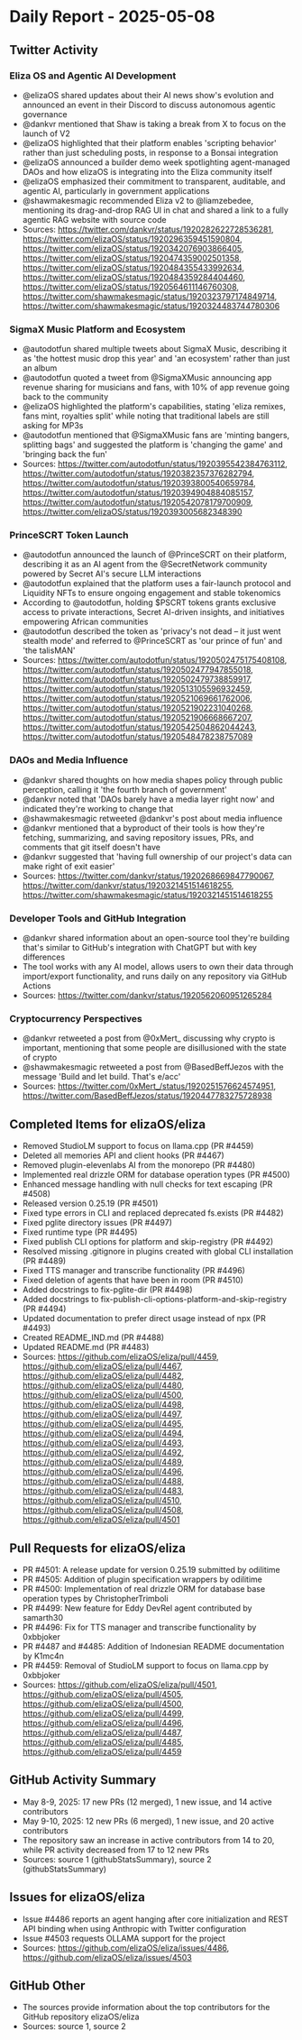 # Daily Report - 2025-05-08

## Twitter Activity

### Eliza OS and Agentic AI Development
- @elizaOS shared updates about their AI news show's evolution and announced an event in their Discord to discuss autonomous agentic governance
- @dankvr mentioned that Shaw is taking a break from X to focus on the launch of V2
- @elizaOS highlighted that their platform enables 'scripting behavior' rather than just scheduling posts, in response to a Bonsai integration
- @elizaOS announced a builder demo week spotlighting agent-managed DAOs and how elizaOS is integrating into the Eliza community itself
- @elizaOS emphasized their commitment to transparent, auditable, and agentic AI, particularly in government applications
- @shawmakesmagic recommended Eliza v2 to @liamzebedee, mentioning its drag-and-drop RAG UI in chat and shared a link to a fully agentic RAG website with source code
- Sources: https://twitter.com/dankvr/status/1920282622728536281, https://twitter.com/elizaOS/status/1920296359451590804, https://twitter.com/elizaOS/status/1920342076903866405, https://twitter.com/elizaOS/status/1920474359002501358, https://twitter.com/elizaOS/status/1920484355433992634, https://twitter.com/elizaOS/status/1920484359284404460, https://twitter.com/elizaOS/status/1920564611146760308, https://twitter.com/shawmakesmagic/status/1920323797174849714, https://twitter.com/shawmakesmagic/status/1920324483744780306

### SigmaX Music Platform and Ecosystem
- @autodotfun shared multiple tweets about SigmaX Music, describing it as 'the hottest music drop this year' and 'an ecosystem' rather than just an album
- @autodotfun quoted a tweet from @SigmaXMusic announcing app revenue sharing for musicians and fans, with 10% of app revenue going back to the community
- @elizaOS highlighted the platform's capabilities, stating 'eliza remixes, fans mint, royalties split' while noting that traditional labels are still asking for MP3s
- @autodotfun mentioned that @SigmaXMusic fans are 'minting bangers, splitting bags' and suggested the platform is 'changing the game' and 'bringing back the fun'
- Sources: https://twitter.com/autodotfun/status/1920395542384763112, https://twitter.com/autodotfun/status/1920382357376282794, https://twitter.com/autodotfun/status/1920393800540659784, https://twitter.com/autodotfun/status/1920394904884085157, https://twitter.com/autodotfun/status/1920542078179700909, https://twitter.com/elizaOS/status/1920393005682348390

### PrinceSCRT Token Launch
- @autodotfun announced the launch of @PrinceSCRT on their platform, describing it as an AI agent from the @SecretNetwork community powered by Secret AI's secure LLM interactions
- @autodotfun explained that the platform uses a fair-launch protocol and Liquidity NFTs to ensure ongoing engagement and stable tokenomics
- According to @autodotfun, holding $PSCRT tokens grants exclusive access to private interactions, Secret AI-driven insights, and initiatives empowering African communities
- @autodotfun described the token as 'privacy's not dead – it just went stealth mode' and referred to @PrinceSCRT as 'our prince of fun' and 'the talisMAN'
- Sources: https://twitter.com/autodotfun/status/1920502475175408108, https://twitter.com/autodotfun/status/1920502477947855018, https://twitter.com/autodotfun/status/1920502479738859917, https://twitter.com/autodotfun/status/1920513105596932459, https://twitter.com/autodotfun/status/1920521069661762006, https://twitter.com/autodotfun/status/1920521902231040268, https://twitter.com/autodotfun/status/1920521906668667207, https://twitter.com/autodotfun/status/1920542504862044243, https://twitter.com/autodotfun/status/1920548478238757089

### DAOs and Media Influence
- @dankvr shared thoughts on how media shapes policy through public perception, calling it 'the fourth branch of government'
- @dankvr noted that 'DAOs barely have a media layer right now' and indicated they're working to change that
- @shawmakesmagic retweeted @dankvr's post about media influence
- @dankvr mentioned that a byproduct of their tools is how they're fetching, summarizing, and saving repository issues, PRs, and comments that git itself doesn't have
- @dankvr suggested that 'having full ownership of our project's data can make right of exit easier'
- Sources: https://twitter.com/dankvr/status/1920268669847790067, https://twitter.com/dankvr/status/1920321451514618255, https://twitter.com/shawmakesmagic/status/1920321451514618255

### Developer Tools and GitHub Integration
- @dankvr shared information about an open-source tool they're building that's similar to GitHub's integration with ChatGPT but with key differences
- The tool works with any AI model, allows users to own their data through import/export functionality, and runs daily on any repository via GitHub Actions
- Sources: https://twitter.com/dankvr/status/1920562060951265284

### Cryptocurrency Perspectives
- @dankvr retweeted a post from @0xMert_ discussing why crypto is important, mentioning that some people are disillusioned with the state of crypto
- @shawmakesmagic retweeted a post from @BasedBeffJezos with the message 'Build and let build. That's e/acc'
- Sources: https://twitter.com/0xMert_/status/1920251576624574951, https://twitter.com/BasedBeffJezos/status/1920447783275728938

## Completed Items for elizaOS/eliza

- Removed StudioLM support to focus on llama.cpp (PR #4459)
- Deleted all memories API and client hooks (PR #4467)
- Removed plugin-elevenlabs AI from the monorepo (PR #4480)
- Implemented real drizzle ORM for database operation types (PR #4500)
- Enhanced message handling with null checks for text escaping (PR #4508)
- Released version 0.25.19 (PR #4501)
- Fixed type errors in CLI and replaced deprecated fs.exists (PR #4482)
- Fixed pglite directory issues (PR #4497)
- Fixed runtime type (PR #4495)
- Fixed publish CLI options for platform and skip-registry (PR #4492)
- Resolved missing .gitignore in plugins created with global CLI installation (PR #4489)
- Fixed TTS manager and transcribe functionality (PR #4496)
- Fixed deletion of agents that have been in room (PR #4510)
- Added docstrings to fix-pglite-dir (PR #4498)
- Added docstrings to fix-publish-cli-options-platform-and-skip-registry (PR #4494)
- Updated documentation to prefer direct usage instead of npx (PR #4493)
- Created README_IND.md (PR #4488)
- Updated README.md (PR #4483)
- Sources: https://github.com/elizaOS/eliza/pull/4459, https://github.com/elizaOS/eliza/pull/4467, https://github.com/elizaOS/eliza/pull/4482, https://github.com/elizaOS/eliza/pull/4480, https://github.com/elizaOS/eliza/pull/4500, https://github.com/elizaOS/eliza/pull/4498, https://github.com/elizaOS/eliza/pull/4497, https://github.com/elizaOS/eliza/pull/4495, https://github.com/elizaOS/eliza/pull/4494, https://github.com/elizaOS/eliza/pull/4493, https://github.com/elizaOS/eliza/pull/4492, https://github.com/elizaOS/eliza/pull/4489, https://github.com/elizaOS/eliza/pull/4496, https://github.com/elizaOS/eliza/pull/4488, https://github.com/elizaOS/eliza/pull/4483, https://github.com/elizaOS/eliza/pull/4510, https://github.com/elizaOS/eliza/pull/4508, https://github.com/elizaOS/eliza/pull/4501

## Pull Requests for elizaOS/eliza

- PR #4501: A release update for version 0.25.19 submitted by odilitime
- PR #4505: Addition of plugin specification wrappers by odilitime
- PR #4500: Implementation of real drizzle ORM for database base operation types by ChristopherTrimboli
- PR #4499: New feature for Eddy DevRel agent contributed by samarth30
- PR #4496: Fix for TTS manager and transcribe functionality by 0xbbjoker
- PR #4487 and #4485: Addition of Indonesian README documentation by K1mc4n
- PR #4459: Removal of StudioLM support to focus on llama.cpp by 0xbbjoker
- Sources: https://github.com/elizaOS/eliza/pull/4501, https://github.com/elizaOS/eliza/pull/4505, https://github.com/elizaOS/eliza/pull/4500, https://github.com/elizaOS/eliza/pull/4499, https://github.com/elizaOS/eliza/pull/4496, https://github.com/elizaOS/eliza/pull/4487, https://github.com/elizaOS/eliza/pull/4485, https://github.com/elizaOS/eliza/pull/4459

## GitHub Activity Summary

- May 8-9, 2025: 17 new PRs (12 merged), 1 new issue, and 14 active contributors
- May 9-10, 2025: 12 new PRs (6 merged), 1 new issue, and 20 active contributors
- The repository saw an increase in active contributors from 14 to 20, while PR activity decreased from 17 to 12 new PRs
- Sources: source 1 (githubStatsSummary), source 2 (githubStatsSummary)

## Issues for elizaOS/eliza

- Issue #4486 reports an agent hanging after core initialization and REST API binding when using Anthropic with Twitter configuration
- Issue #4503 requests OLLAMA support for the project
- Sources: https://github.com/elizaOS/eliza/issues/4486, https://github.com/elizaOS/eliza/issues/4503

## GitHub Other

- The sources provide information about the top contributors for the GitHub repository elizaOS/eliza
- Sources: source 1, source 2